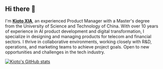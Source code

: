 ## Hi there 👋  

I'm [**Kioto XIA**](//about.upstairs.cn/?github), an experienced Product Manager with a Master's degree from the University of Science and Technology of China. With over 10 years of experience in AI product development and digital transformation, I specialize in designing and managing products for telecom and financial sectors. I thrive in collaborative environments, working closely with R&D, operations, and marketing teams to achieve project goals. Open to new opportunities and challenges in the tech industry.

[![Kioto's GitHub stats](https://github-readme-stats.vercel.app/api?username=ztshia&show_icons=true)](https://github.com/ztshia)
